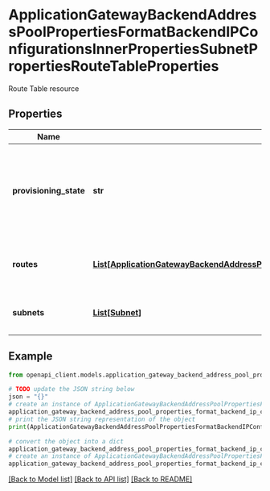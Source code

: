 # ApplicationGatewayBackendAddressPoolPropertiesFormatBackendIPConfigurationsInnerPropertiesSubnetPropertiesRouteTableProperties

Route Table resource

## Properties

Name | Type | Description | Notes
------------ | ------------- | ------------- | -------------
**provisioning_state** | **str** | The provisioning state of the resource. Possible values are: &#39;Updating&#39;, &#39;Deleting&#39;, and &#39;Failed&#39;. | [optional] 
**routes** | [**List[ApplicationGatewayBackendAddressPoolPropertiesFormatBackendIPConfigurationsInnerPropertiesSubnetPropertiesRouteTablePropertiesRoutesInner]**](ApplicationGatewayBackendAddressPoolPropertiesFormatBackendIPConfigurationsInnerPropertiesSubnetPropertiesRouteTablePropertiesRoutesInner.md) | Collection of routes contained within a route table. | [optional] 
**subnets** | [**List[Subnet]**](Subnet.md) | A collection of references to subnets. | [optional] 

## Example

```python
from openapi_client.models.application_gateway_backend_address_pool_properties_format_backend_ip_configurations_inner_properties_subnet_properties_route_table_properties import ApplicationGatewayBackendAddressPoolPropertiesFormatBackendIPConfigurationsInnerPropertiesSubnetPropertiesRouteTableProperties

# TODO update the JSON string below
json = "{}"
# create an instance of ApplicationGatewayBackendAddressPoolPropertiesFormatBackendIPConfigurationsInnerPropertiesSubnetPropertiesRouteTableProperties from a JSON string
application_gateway_backend_address_pool_properties_format_backend_ip_configurations_inner_properties_subnet_properties_route_table_properties_instance = ApplicationGatewayBackendAddressPoolPropertiesFormatBackendIPConfigurationsInnerPropertiesSubnetPropertiesRouteTableProperties.from_json(json)
# print the JSON string representation of the object
print(ApplicationGatewayBackendAddressPoolPropertiesFormatBackendIPConfigurationsInnerPropertiesSubnetPropertiesRouteTableProperties.to_json())

# convert the object into a dict
application_gateway_backend_address_pool_properties_format_backend_ip_configurations_inner_properties_subnet_properties_route_table_properties_dict = application_gateway_backend_address_pool_properties_format_backend_ip_configurations_inner_properties_subnet_properties_route_table_properties_instance.to_dict()
# create an instance of ApplicationGatewayBackendAddressPoolPropertiesFormatBackendIPConfigurationsInnerPropertiesSubnetPropertiesRouteTableProperties from a dict
application_gateway_backend_address_pool_properties_format_backend_ip_configurations_inner_properties_subnet_properties_route_table_properties_from_dict = ApplicationGatewayBackendAddressPoolPropertiesFormatBackendIPConfigurationsInnerPropertiesSubnetPropertiesRouteTableProperties.from_dict(application_gateway_backend_address_pool_properties_format_backend_ip_configurations_inner_properties_subnet_properties_route_table_properties_dict)
```
[[Back to Model list]](../README.md#documentation-for-models) [[Back to API list]](../README.md#documentation-for-api-endpoints) [[Back to README]](../README.md)


